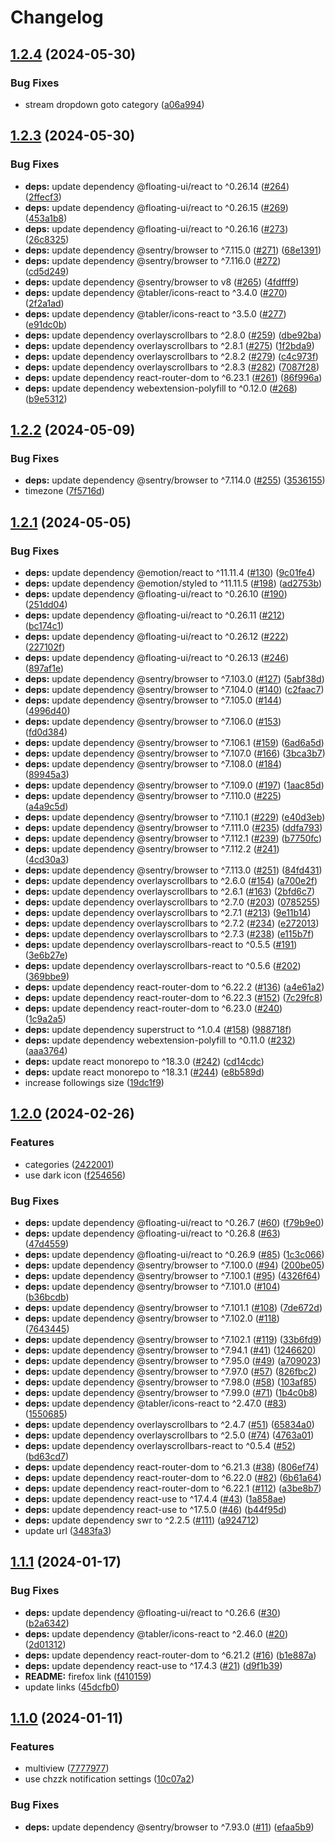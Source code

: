 # Changelog

## [1.2.4](https://github.com/jebibot/cheese-now/compare/v1.2.3...v1.2.4) (2024-05-30)


### Bug Fixes

* stream dropdown goto category ([a06a994](https://github.com/jebibot/cheese-now/commit/a06a99418a2e16e5d52a28ba1b8127212d4f2ab4))

## [1.2.3](https://github.com/jebibot/cheese-now/compare/v1.2.2...v1.2.3) (2024-05-30)


### Bug Fixes

* **deps:** update dependency @floating-ui/react to ^0.26.14 ([#264](https://github.com/jebibot/cheese-now/issues/264)) ([2ffecf3](https://github.com/jebibot/cheese-now/commit/2ffecf3f02dbcaac940b1b3014b83478d78ae450))
* **deps:** update dependency @floating-ui/react to ^0.26.15 ([#269](https://github.com/jebibot/cheese-now/issues/269)) ([453a1b8](https://github.com/jebibot/cheese-now/commit/453a1b8b6e257e1c1000033a0942c890bdcb982a))
* **deps:** update dependency @floating-ui/react to ^0.26.16 ([#273](https://github.com/jebibot/cheese-now/issues/273)) ([26c8325](https://github.com/jebibot/cheese-now/commit/26c8325898b7ac951f69738da251f4ef671111e5))
* **deps:** update dependency @sentry/browser to ^7.115.0 ([#271](https://github.com/jebibot/cheese-now/issues/271)) ([68e1391](https://github.com/jebibot/cheese-now/commit/68e1391ee4700ada8f8e9c77ea0bb54ce4dd5a82))
* **deps:** update dependency @sentry/browser to ^7.116.0 ([#272](https://github.com/jebibot/cheese-now/issues/272)) ([cd5d249](https://github.com/jebibot/cheese-now/commit/cd5d249090a618a8ffee86008f49e8c7ecbd6644))
* **deps:** update dependency @sentry/browser to v8 ([#265](https://github.com/jebibot/cheese-now/issues/265)) ([4fdfff9](https://github.com/jebibot/cheese-now/commit/4fdfff933984b73fb53411d0de368277e1c0befc))
* **deps:** update dependency @tabler/icons-react to ^3.4.0 ([#270](https://github.com/jebibot/cheese-now/issues/270)) ([2f2a1ad](https://github.com/jebibot/cheese-now/commit/2f2a1add4c08f14276294f3e12e07ee94c917d94))
* **deps:** update dependency @tabler/icons-react to ^3.5.0 ([#277](https://github.com/jebibot/cheese-now/issues/277)) ([e91dc0b](https://github.com/jebibot/cheese-now/commit/e91dc0bb744db2aff1934e1ffa7285ee0896df73))
* **deps:** update dependency overlayscrollbars to ^2.8.0 ([#259](https://github.com/jebibot/cheese-now/issues/259)) ([dbe92ba](https://github.com/jebibot/cheese-now/commit/dbe92ba5b55f7642bff8d0ff8138f0513ac74b7c))
* **deps:** update dependency overlayscrollbars to ^2.8.1 ([#275](https://github.com/jebibot/cheese-now/issues/275)) ([1f2bda9](https://github.com/jebibot/cheese-now/commit/1f2bda91c9ce447f0a85929243450837d16b46eb))
* **deps:** update dependency overlayscrollbars to ^2.8.2 ([#279](https://github.com/jebibot/cheese-now/issues/279)) ([c4c973f](https://github.com/jebibot/cheese-now/commit/c4c973f6e3c2f919e3ef619b3bed00cf6f338cba))
* **deps:** update dependency overlayscrollbars to ^2.8.3 ([#282](https://github.com/jebibot/cheese-now/issues/282)) ([7087f28](https://github.com/jebibot/cheese-now/commit/7087f2855f5294b099b5a0d1df8573e66ea519af))
* **deps:** update dependency react-router-dom to ^6.23.1 ([#261](https://github.com/jebibot/cheese-now/issues/261)) ([86f996a](https://github.com/jebibot/cheese-now/commit/86f996a8331ec44e776715dc2e85921004469460))
* **deps:** update dependency webextension-polyfill to ^0.12.0 ([#268](https://github.com/jebibot/cheese-now/issues/268)) ([b9e5312](https://github.com/jebibot/cheese-now/commit/b9e531298f61e8b3f60d13c20e72576729ee9305))

## [1.2.2](https://github.com/jebibot/cheese-now/compare/v1.2.1...v1.2.2) (2024-05-09)


### Bug Fixes

* **deps:** update dependency @sentry/browser to ^7.114.0 ([#255](https://github.com/jebibot/cheese-now/issues/255)) ([3536155](https://github.com/jebibot/cheese-now/commit/3536155aebe15912cf151ba47f1a0737298387f5))
* timezone ([7f5716d](https://github.com/jebibot/cheese-now/commit/7f5716d141a9dfda8539b01084d9b7b777236200))

## [1.2.1](https://github.com/jebibot/cheese-now/compare/v1.2.0...v1.2.1) (2024-05-05)


### Bug Fixes

* **deps:** update dependency @emotion/react to ^11.11.4 ([#130](https://github.com/jebibot/cheese-now/issues/130)) ([9c01fe4](https://github.com/jebibot/cheese-now/commit/9c01fe49ad57c6f8c305d1cdc791e01b7c81c2c4))
* **deps:** update dependency @emotion/styled to ^11.11.5 ([#198](https://github.com/jebibot/cheese-now/issues/198)) ([ad2753b](https://github.com/jebibot/cheese-now/commit/ad2753bc88659df3e2a6d7675c95446e65901d60))
* **deps:** update dependency @floating-ui/react to ^0.26.10 ([#190](https://github.com/jebibot/cheese-now/issues/190)) ([251dd04](https://github.com/jebibot/cheese-now/commit/251dd041b8d7d9d5f6d9b85fe11c903aa392236e))
* **deps:** update dependency @floating-ui/react to ^0.26.11 ([#212](https://github.com/jebibot/cheese-now/issues/212)) ([bc174c1](https://github.com/jebibot/cheese-now/commit/bc174c161a91033c0317f9cfcab3591db2409400))
* **deps:** update dependency @floating-ui/react to ^0.26.12 ([#222](https://github.com/jebibot/cheese-now/issues/222)) ([227102f](https://github.com/jebibot/cheese-now/commit/227102f339c5d70c2df34cb203a1e862d1af89d0))
* **deps:** update dependency @floating-ui/react to ^0.26.13 ([#246](https://github.com/jebibot/cheese-now/issues/246)) ([897af1e](https://github.com/jebibot/cheese-now/commit/897af1eeea8fbd89e9fc6ad18beb93ef06186c08))
* **deps:** update dependency @sentry/browser to ^7.103.0 ([#127](https://github.com/jebibot/cheese-now/issues/127)) ([5abf38d](https://github.com/jebibot/cheese-now/commit/5abf38d315e5a2b675486d73424a0737d4004142))
* **deps:** update dependency @sentry/browser to ^7.104.0 ([#140](https://github.com/jebibot/cheese-now/issues/140)) ([c2faac7](https://github.com/jebibot/cheese-now/commit/c2faac7b3855dc4214389ce066e832ec50d40d5f))
* **deps:** update dependency @sentry/browser to ^7.105.0 ([#144](https://github.com/jebibot/cheese-now/issues/144)) ([4996d40](https://github.com/jebibot/cheese-now/commit/4996d40a9e65412dd811afe0890f313f122c7277))
* **deps:** update dependency @sentry/browser to ^7.106.0 ([#153](https://github.com/jebibot/cheese-now/issues/153)) ([fd0d384](https://github.com/jebibot/cheese-now/commit/fd0d3841a5a23c13e78e0ff6c54d2b9082288bc6))
* **deps:** update dependency @sentry/browser to ^7.106.1 ([#159](https://github.com/jebibot/cheese-now/issues/159)) ([6ad6a5d](https://github.com/jebibot/cheese-now/commit/6ad6a5d9b0faf6ea7212012277f2ccfdee47bbb7))
* **deps:** update dependency @sentry/browser to ^7.107.0 ([#166](https://github.com/jebibot/cheese-now/issues/166)) ([3bca3b7](https://github.com/jebibot/cheese-now/commit/3bca3b7844c8c0b2a1b10899eceabf158348caed))
* **deps:** update dependency @sentry/browser to ^7.108.0 ([#184](https://github.com/jebibot/cheese-now/issues/184)) ([89945a3](https://github.com/jebibot/cheese-now/commit/89945a332683037ac905e222e4ccf76cfd6a43aa))
* **deps:** update dependency @sentry/browser to ^7.109.0 ([#197](https://github.com/jebibot/cheese-now/issues/197)) ([1aac85d](https://github.com/jebibot/cheese-now/commit/1aac85defd1bf414b177956aa700662f16d6ca46))
* **deps:** update dependency @sentry/browser to ^7.110.0 ([#225](https://github.com/jebibot/cheese-now/issues/225)) ([a4a9c5d](https://github.com/jebibot/cheese-now/commit/a4a9c5df4573c8dbfc4c94e2a793076c676d9aab))
* **deps:** update dependency @sentry/browser to ^7.110.1 ([#229](https://github.com/jebibot/cheese-now/issues/229)) ([e40d3eb](https://github.com/jebibot/cheese-now/commit/e40d3eb05c840185ef2e99c97b37dcf4c1e75fa5))
* **deps:** update dependency @sentry/browser to ^7.111.0 ([#235](https://github.com/jebibot/cheese-now/issues/235)) ([ddfa793](https://github.com/jebibot/cheese-now/commit/ddfa7931896632fd01415f3af5f2b66899714cd3))
* **deps:** update dependency @sentry/browser to ^7.112.1 ([#239](https://github.com/jebibot/cheese-now/issues/239)) ([b7750fc](https://github.com/jebibot/cheese-now/commit/b7750fcd390366986c181aca7dc245a914c52b9c))
* **deps:** update dependency @sentry/browser to ^7.112.2 ([#241](https://github.com/jebibot/cheese-now/issues/241)) ([4cd30a3](https://github.com/jebibot/cheese-now/commit/4cd30a3b8d860635492ffddaac45a0f7c569f79f))
* **deps:** update dependency @sentry/browser to ^7.113.0 ([#251](https://github.com/jebibot/cheese-now/issues/251)) ([84fd431](https://github.com/jebibot/cheese-now/commit/84fd4317dd73b367814b679e7b1130e40e1c34a6))
* **deps:** update dependency overlayscrollbars to ^2.6.0 ([#154](https://github.com/jebibot/cheese-now/issues/154)) ([a700e2f](https://github.com/jebibot/cheese-now/commit/a700e2f084f8682e1285c5e3ab2ad45d335b181b))
* **deps:** update dependency overlayscrollbars to ^2.6.1 ([#163](https://github.com/jebibot/cheese-now/issues/163)) ([2bfd6c7](https://github.com/jebibot/cheese-now/commit/2bfd6c71651ee15581fd12ae12f0899f0c2da3c4))
* **deps:** update dependency overlayscrollbars to ^2.7.0 ([#203](https://github.com/jebibot/cheese-now/issues/203)) ([0785255](https://github.com/jebibot/cheese-now/commit/07852558cdcb3563f0d55a41a721869a4004b8a1))
* **deps:** update dependency overlayscrollbars to ^2.7.1 ([#213](https://github.com/jebibot/cheese-now/issues/213)) ([9e11b14](https://github.com/jebibot/cheese-now/commit/9e11b148d5caad520fa429776dfc4ecf1c4bc103))
* **deps:** update dependency overlayscrollbars to ^2.7.2 ([#234](https://github.com/jebibot/cheese-now/issues/234)) ([e272013](https://github.com/jebibot/cheese-now/commit/e272013716981c4e3215d883da30ea73049dff38))
* **deps:** update dependency overlayscrollbars to ^2.7.3 ([#238](https://github.com/jebibot/cheese-now/issues/238)) ([e115b7f](https://github.com/jebibot/cheese-now/commit/e115b7ff37ca2a0ce85794e3e1c4045cf90ad916))
* **deps:** update dependency overlayscrollbars-react to ^0.5.5 ([#191](https://github.com/jebibot/cheese-now/issues/191)) ([3e6b27e](https://github.com/jebibot/cheese-now/commit/3e6b27ec8f704ae978938500348d47c696d2e951))
* **deps:** update dependency overlayscrollbars-react to ^0.5.6 ([#202](https://github.com/jebibot/cheese-now/issues/202)) ([369bbe9](https://github.com/jebibot/cheese-now/commit/369bbe9f069bc0a269b5998189d1abff26d12d1e))
* **deps:** update dependency react-router-dom to ^6.22.2 ([#136](https://github.com/jebibot/cheese-now/issues/136)) ([a4e61a2](https://github.com/jebibot/cheese-now/commit/a4e61a29fa9bd1d1d52291f2c2c14001cea3a029))
* **deps:** update dependency react-router-dom to ^6.22.3 ([#152](https://github.com/jebibot/cheese-now/issues/152)) ([7c29fc8](https://github.com/jebibot/cheese-now/commit/7c29fc8a46bdf703fb824f0be483265ffbbda358))
* **deps:** update dependency react-router-dom to ^6.23.0 ([#240](https://github.com/jebibot/cheese-now/issues/240)) ([1c9a2a5](https://github.com/jebibot/cheese-now/commit/1c9a2a562a0393b5ba799345a3ec919e34be8933))
* **deps:** update dependency superstruct to ^1.0.4 ([#158](https://github.com/jebibot/cheese-now/issues/158)) ([988718f](https://github.com/jebibot/cheese-now/commit/988718fe7cf1ec46ebc0072341d12f732a484648))
* **deps:** update dependency webextension-polyfill to ^0.11.0 ([#232](https://github.com/jebibot/cheese-now/issues/232)) ([aaa3764](https://github.com/jebibot/cheese-now/commit/aaa3764e2d19fc34f8d1c71d7ed90e3b4732c35b))
* **deps:** update react monorepo to ^18.3.0 ([#242](https://github.com/jebibot/cheese-now/issues/242)) ([cd14cdc](https://github.com/jebibot/cheese-now/commit/cd14cdcb0d8446b7732f9e30f6dc75616617669e))
* **deps:** update react monorepo to ^18.3.1 ([#244](https://github.com/jebibot/cheese-now/issues/244)) ([e8b589d](https://github.com/jebibot/cheese-now/commit/e8b589d2e7eafae10b2c5a35fd0b200e06d11266))
* increase followings size ([19dc1f9](https://github.com/jebibot/cheese-now/commit/19dc1f976bac4d433f801f2b4cc04deb00b28ce7))

## [1.2.0](https://github.com/jebibot/cheese-now/compare/v1.1.1...v1.2.0) (2024-02-26)


### Features

* categories ([2422001](https://github.com/jebibot/cheese-now/commit/2422001d2869596ce44d64b676aa1fe134e169cc))
* use dark icon ([f254656](https://github.com/jebibot/cheese-now/commit/f25465626d697eda80db6b7515aee295784ef641))


### Bug Fixes

* **deps:** update dependency @floating-ui/react to ^0.26.7 ([#60](https://github.com/jebibot/cheese-now/issues/60)) ([f79b9e0](https://github.com/jebibot/cheese-now/commit/f79b9e0584adb43b3885f127263681c231750d84))
* **deps:** update dependency @floating-ui/react to ^0.26.8 ([#63](https://github.com/jebibot/cheese-now/issues/63)) ([47d4559](https://github.com/jebibot/cheese-now/commit/47d45594db24aea3d43588ed815e72d68b1289b9))
* **deps:** update dependency @floating-ui/react to ^0.26.9 ([#85](https://github.com/jebibot/cheese-now/issues/85)) ([1c3c066](https://github.com/jebibot/cheese-now/commit/1c3c0667811228db7a76d7c8cded91cc370a887f))
* **deps:** update dependency @sentry/browser to ^7.100.0 ([#94](https://github.com/jebibot/cheese-now/issues/94)) ([200be05](https://github.com/jebibot/cheese-now/commit/200be05f6348c80809ab35bbfda4e0dde17fa178))
* **deps:** update dependency @sentry/browser to ^7.100.1 ([#95](https://github.com/jebibot/cheese-now/issues/95)) ([4326f64](https://github.com/jebibot/cheese-now/commit/4326f64bb8d43caf6fabe8f61e805f6ea2f2c4d8))
* **deps:** update dependency @sentry/browser to ^7.101.0 ([#104](https://github.com/jebibot/cheese-now/issues/104)) ([b36bcdb](https://github.com/jebibot/cheese-now/commit/b36bcdb1ec1bb4c118dca1334a460baa3981e592))
* **deps:** update dependency @sentry/browser to ^7.101.1 ([#108](https://github.com/jebibot/cheese-now/issues/108)) ([7de672d](https://github.com/jebibot/cheese-now/commit/7de672d8cc0a5e2eb4a5ba58bd868fb094048217))
* **deps:** update dependency @sentry/browser to ^7.102.0 ([#118](https://github.com/jebibot/cheese-now/issues/118)) ([7643445](https://github.com/jebibot/cheese-now/commit/76434452262407a7e2258483f7e18741ff6ab740))
* **deps:** update dependency @sentry/browser to ^7.102.1 ([#119](https://github.com/jebibot/cheese-now/issues/119)) ([33b6fd9](https://github.com/jebibot/cheese-now/commit/33b6fd9b380b3fab68660b9d77c46dc25e94bf30))
* **deps:** update dependency @sentry/browser to ^7.94.1 ([#41](https://github.com/jebibot/cheese-now/issues/41)) ([1246620](https://github.com/jebibot/cheese-now/commit/1246620f25e9ffde6e43a1c798248d064ecb87be))
* **deps:** update dependency @sentry/browser to ^7.95.0 ([#49](https://github.com/jebibot/cheese-now/issues/49)) ([a709023](https://github.com/jebibot/cheese-now/commit/a709023245123903a2be0c9c3fec44f60fd0efb4))
* **deps:** update dependency @sentry/browser to ^7.97.0 ([#57](https://github.com/jebibot/cheese-now/issues/57)) ([826fbc2](https://github.com/jebibot/cheese-now/commit/826fbc2462e0636957bc22c15a1678ef634d9cd7))
* **deps:** update dependency @sentry/browser to ^7.98.0 ([#58](https://github.com/jebibot/cheese-now/issues/58)) ([103af85](https://github.com/jebibot/cheese-now/commit/103af854bda5b7b6e604b726d3f0b06ed2df56e7))
* **deps:** update dependency @sentry/browser to ^7.99.0 ([#71](https://github.com/jebibot/cheese-now/issues/71)) ([1b4c0b8](https://github.com/jebibot/cheese-now/commit/1b4c0b81218598e650d091569d360ef7122a677e))
* **deps:** update dependency @tabler/icons-react to ^2.47.0 ([#83](https://github.com/jebibot/cheese-now/issues/83)) ([1550685](https://github.com/jebibot/cheese-now/commit/1550685ce2feed2394b8460e7d4192e7a8149c19))
* **deps:** update dependency overlayscrollbars to ^2.4.7 ([#51](https://github.com/jebibot/cheese-now/issues/51)) ([65834a0](https://github.com/jebibot/cheese-now/commit/65834a0ad5004e14e58280a645e8911001726205))
* **deps:** update dependency overlayscrollbars to ^2.5.0 ([#74](https://github.com/jebibot/cheese-now/issues/74)) ([4763a01](https://github.com/jebibot/cheese-now/commit/4763a0141d3a40e513fe38fee5ef02cb531bc1f4))
* **deps:** update dependency overlayscrollbars-react to ^0.5.4 ([#52](https://github.com/jebibot/cheese-now/issues/52)) ([bd63cd7](https://github.com/jebibot/cheese-now/commit/bd63cd74a30a22fb0a571188de915859826eabf8))
* **deps:** update dependency react-router-dom to ^6.21.3 ([#38](https://github.com/jebibot/cheese-now/issues/38)) ([806ef74](https://github.com/jebibot/cheese-now/commit/806ef748798076422882227f5ae9d3cbb09206d1))
* **deps:** update dependency react-router-dom to ^6.22.0 ([#82](https://github.com/jebibot/cheese-now/issues/82)) ([6b61a64](https://github.com/jebibot/cheese-now/commit/6b61a64a8bff0b3a83c1581fe00518cb40a0a76b))
* **deps:** update dependency react-router-dom to ^6.22.1 ([#112](https://github.com/jebibot/cheese-now/issues/112)) ([a3be8b7](https://github.com/jebibot/cheese-now/commit/a3be8b70cd9685d95fc9ab8465ed2192601a7cf4))
* **deps:** update dependency react-use to ^17.4.4 ([#43](https://github.com/jebibot/cheese-now/issues/43)) ([1a858ae](https://github.com/jebibot/cheese-now/commit/1a858aeaec371abfba2395fab92019738c2ad890))
* **deps:** update dependency react-use to ^17.5.0 ([#46](https://github.com/jebibot/cheese-now/issues/46)) ([b44f95d](https://github.com/jebibot/cheese-now/commit/b44f95d4e622521905f6ef2859912e23781a78d7))
* **deps:** update dependency swr to ^2.2.5 ([#111](https://github.com/jebibot/cheese-now/issues/111)) ([a924712](https://github.com/jebibot/cheese-now/commit/a924712e8198497382cfe10aec1d4249f8992425))
* update url ([3483fa3](https://github.com/jebibot/cheese-now/commit/3483fa330aec40f8ecd7065d041e232165cef188))

## [1.1.1](https://github.com/jebibot/cheese-now/compare/v1.1.0...v1.1.1) (2024-01-17)


### Bug Fixes

* **deps:** update dependency @floating-ui/react to ^0.26.6 ([#30](https://github.com/jebibot/cheese-now/issues/30)) ([b2a6342](https://github.com/jebibot/cheese-now/commit/b2a6342f4b078d26a66ec1b6a496ce83f70a44be))
* **deps:** update dependency @tabler/icons-react to ^2.46.0 ([#20](https://github.com/jebibot/cheese-now/issues/20)) ([2d01312](https://github.com/jebibot/cheese-now/commit/2d0131271714ad418f41a83a94b62d4d47032107))
* **deps:** update dependency react-router-dom to ^6.21.2 ([#16](https://github.com/jebibot/cheese-now/issues/16)) ([b1e887a](https://github.com/jebibot/cheese-now/commit/b1e887ae66e49e42e142211539a66e3a9145f214))
* **deps:** update dependency react-use to ^17.4.3 ([#21](https://github.com/jebibot/cheese-now/issues/21)) ([d9f1b39](https://github.com/jebibot/cheese-now/commit/d9f1b39f8fc77d10a17dd26aff2414085f3c23e6))
* **README:** firefox link ([f410159](https://github.com/jebibot/cheese-now/commit/f410159c6d9b62b7266ce3e652e64e769a2c643e))
* update links ([45dcfb0](https://github.com/jebibot/cheese-now/commit/45dcfb01db1a01c819b13f9af8d965b8aa980edc))

## [1.1.0](https://github.com/jebibot/cheese-now/compare/v1.0.0...v1.1.0) (2024-01-11)


### Features

* multiview ([7777977](https://github.com/jebibot/cheese-now/commit/777797779f25f36c3d178b0f7be89521cd79ea90))
* use chzzk notification settings ([10c07a2](https://github.com/jebibot/cheese-now/commit/10c07a2c459ff9f036b760347bfb88690e25687b))


### Bug Fixes

* **deps:** update dependency @sentry/browser to ^7.93.0 ([#11](https://github.com/jebibot/cheese-now/issues/11)) ([efaa5b9](https://github.com/jebibot/cheese-now/commit/efaa5b91d68f77aab29dc30f219a0ebc4a37e67b))

